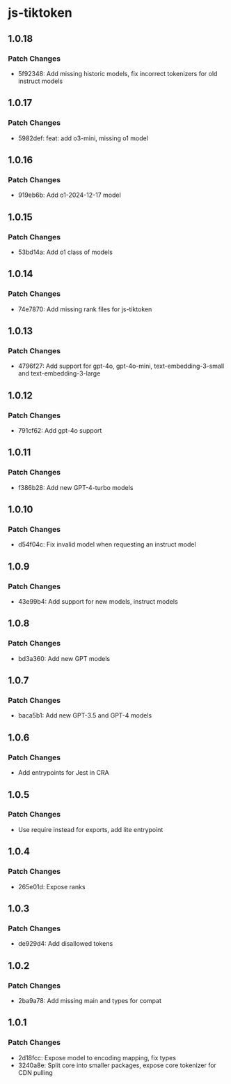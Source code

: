 # js-tiktoken

## 1.0.18

### Patch Changes

- 5f92348: Add missing historic models, fix incorrect tokenizers for old instruct models

## 1.0.17

### Patch Changes

- 5982def: feat: add o3-mini, missing o1 model

## 1.0.16

### Patch Changes

- 919eb6b: Add o1-2024-12-17 model

## 1.0.15

### Patch Changes

- 53bd14a: Add o1 class of models

## 1.0.14

### Patch Changes

- 74e7870: Add missing rank files for js-tiktoken

## 1.0.13

### Patch Changes

- 4796f27: Add support for gpt-4o, gpt-4o-mini, text-embedding-3-small and text-embedding-3-large

## 1.0.12

### Patch Changes

- 791cf62: Add gpt-4o support

## 1.0.11

### Patch Changes

- f386b28: Add new GPT-4-turbo models

## 1.0.10

### Patch Changes

- d54f04c: Fix invalid model when requesting an instruct model

## 1.0.9

### Patch Changes

- 43e99b4: Add support for new models, instruct models

## 1.0.8

### Patch Changes

- bd3a360: Add new GPT models

## 1.0.7

### Patch Changes

- baca5b1: Add new GPT-3.5 and GPT-4 models

## 1.0.6

### Patch Changes

- Add entrypoints for Jest in CRA

## 1.0.5

### Patch Changes

- Use require instead for exports, add lite entrypoint

## 1.0.4

### Patch Changes

- 265e01d: Expose ranks

## 1.0.3

### Patch Changes

- de929d4: Add disallowed tokens

## 1.0.2

### Patch Changes

- 2ba9a78: Add missing main and types for compat

## 1.0.1

### Patch Changes

- 2d18fcc: Expose model to encoding mapping, fix types
- 3240a8e: Split core into smaller packages, expose core tokenizer for CDN pulling
